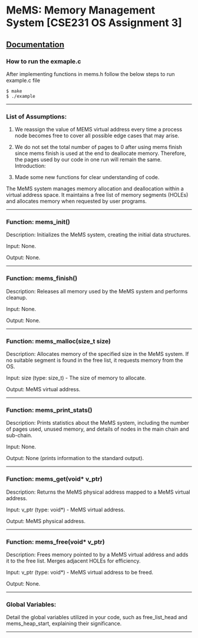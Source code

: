 # MeMS: Memory Management System [CSE231 OS Assignment 3]
[Documentation](https://docs.google.com/document/d/1Gs9kC3187lLrinvK1SueTc8dHCJ0QP43eRlrCRlXiCY/edit?usp=sharing)
---

### How to run the exmaple.c
After implementing functions in mems.h follow the below steps to run example.c file
```
$ make
$ ./example
```
----------------------------------------------------------------------------------------------------
### List of Assumptions:

1. We reassign the value of MEMS virtual address every time a process node becomes free to cover all possible edge cases that may arise.

2. We do not set the total number of pages to 0 after using mems finish since mems finish is used at the end to deallocate memory. Therefore, the pages used by our code in one run will remain the same.
Introduction:

3. Made some new functions for clear understanding of code. 

The MeMS system manages memory allocation and deallocation within a virtual address space.
It maintains a free list of memory segments (HOLEs) and allocates memory when requested by user programs.

----------------------------------------------------------------------------------------------------
### Function: mems_init()

Description:
Initializes the MeMS system, creating the initial data structures.

Input:
None.

Output:
None.

---------------------------------------------------------------------------------------------------
### Function: mems_finish()

Description:
Releases all memory used by the MeMS system and performs cleanup.

Input:
None.

Output:
None.

---------------------------------------------------------------------------------------------------
### Function: mems_malloc(size_t size)

Description:
Allocates memory of the specified size in the MeMS system. If no suitable segment is found in the free list, it requests memory from the OS.

Input:
size (type: size_t) - The size of memory to allocate.

Output:
MeMS virtual address.

---------------------------------------------------------------------------------------------------
### Function: mems_print_stats()

Description:
Prints statistics about the MeMS system, including the number of pages used, unused memory, and details of nodes in the main chain and sub-chain.

Input:
None.

Output:
None (prints information to the standard output).

---------------------------------------------------------------------------------------------------
### Function: mems_get(void* v_ptr)

Description:
Returns the MeMS physical address mapped to a MeMS virtual address.

Input:
v_ptr (type: void*) - MeMS virtual address.

Output:
MeMS physical address.

---------------------------------------------------------------------------------------------------
### Function: mems_free(void* v_ptr)

Description:
Frees memory pointed to by a MeMS virtual address and adds it to the free list. Merges adjacent HOLEs for efficiency.

Input:
v_ptr (type: void*) - MeMS virtual address to be freed.

Output:
None.

---------------------------------------------------------------------------------------------------
### Global Variables:

Detail the global variables utilized in your code, such as free_list_head and mems_heap_start, explaining their significance.

---------------------------------------------------------------------------------------------------


